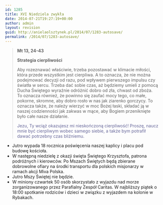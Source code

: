 ```yaml
---
id: 1285
title: XVI Niedziela zwykła
date: 2014-07-21T19:27:19+00:00
author: admin
layout: revision
guid: http://anielaolsztynek.pl/2014/07/1283-autosave/
permalink: /2014/07/1283-autosave/
---
```

> **Mt 13, 24-43**
> 
> **Strategia cierpliwości**
> 
> Aby rozeznawać właściwie, trzeba pozostawać w klimacie miłości, która przede wszystkim jest cierpliwa. A to oznacza, że nie można podejmować decyzji od razu, pod wpływem pierwszego impulsu czy światła w sercu. Trzeba dać sobie czas, aż będziemy umieli z pomocą Ducha Świętego wyraźnie odróżnić dobro od zła, chwast od zboża. To oznacza również, że powinno się zaufać mocy tego, co małe, pokorne, skromne, aby dobro rosło w nas jak ziarenko gorczycy. To oznacza także, że należy wierzyć w moc Bożej łaski, składać ją w naszej codzienności jak zakwas w mące, aby Bogiem przeniknięte było całe nasze działanie.
> 
> <span style="color: #666699;">Jezu, Ty wciąż okazujesz mi nieskończoną cierpliwość! Proszę, naucz mnie być cierpliwym wobec samego siebie, a także bym potrafił dawać potrzebny czas bliźniemu.</span>

  * Jutro wypada 18 rocznica poświęcenia naszej kaplicy i placu pod budowę kościoła.
  * W następną niedzielę z okazji święta Świętego Krzysztofa, patrona podróżnych i kierowców. Po Mszach Świętych będą zbierane dobrowolne ofiary na środki transportu dla polskich misjonarzy w ramach akcji Miva Polska.
  * Jutro Mszy Świętej nie będzie.
  * W miniony czwartek 50 osób skorzystało z wyjazdu nad morze zorganizowanego przez Parafialny Zespół Caritas. W najbliższy piątek o 18:00 spotkanie rodziców i dzieci w związku z wyjazdem na kolonie w Rybakach.